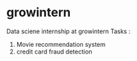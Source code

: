 # growintern
Data sciene internship at growintern
Tasks : 
1. Movie recommendation system
2. credit card fraud detection
